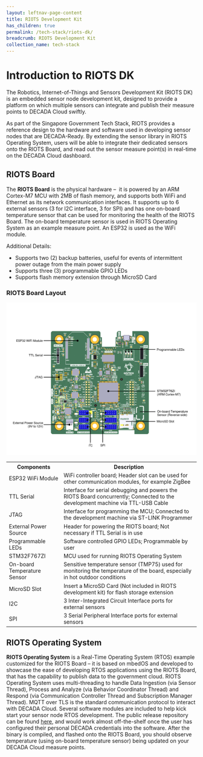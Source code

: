 ```yaml
---
layout: leftnav-page-content
title: RIOTS Development Kit
has_children: true
permalink: /tech-stack/riots-dk/
breadcrumb: RIOTS Development Kit
collection_name: tech-stack
---
```


# Introduction to RIOTS DK
The Robotics, Internet-of-Things and Sensors Development Kit (RIOTS DK) is an embedded sensor node development kit, designed to provide a platform on which multiple sensors can integrate and publish their measure points to DECADA Cloud swiftly.  

As part of the Singapore Government Tech Stack, RIOTS provides a reference design to the hardware and software used in developing sensor nodes that are DECADA-Ready. By extending the sensor library in RIOTS Operating System, users will be able to integrate their dedicated sensors onto the RIOTS Board, and read out the sensor measure point(s) in real-time on the DECADA Cloud dashboard.

## RIOTS Board
The **RIOTS Board** is the physical hardware –  it is powered by an ARM Cortex-M7 MCU with 2MB of flash memory, and supports both WiFi and Ethernet as its network communication interfaces. It supports up to 6 external sensors (3 for I2C interface, 3 for SPI) and has one on-board temperature sensor that can be used for monitoring the health of the RIOTS Board. The on-board temperature sensor is used in RIOTS Operating System as an example measure point. An ESP32 is used as the WiFi module.

Additional Details:

- Supports two (2) backup batteries, useful for events of intermittent power outage from the main power supply
- Supports three (3) programmable GPIO LEDs
- Supports flash memory extension through MicroSD Card

### RIOTS Board Layout

![RIOTS Board Layout](/images/riots-dk/intro/layout.png)

<table>
  <tr>
    <th>Components</th>
    <th>Description</th>
  </tr>
  <tr>
    <td>ESP32 WiFi Module</td>
    <td>WiFi controller board; Header slot can be used for other communication modules, for example ZigBee</td>
  </tr>
  <tr>
    <td>TTL Serial</td>
    <td>Interface for serial debugging and powers the RIOTS Board concurrently; Connected to the development machine via TTL-USB Cable</td>
  </tr>
  <tr>
    <td>JTAG</td>
    <td>Interface for programming the MCU; Connected to the development machine via ST-LINK Programmer</td>
  </tr>
  <tr>
    <td>External Power Source</td>
    <td>Header for powering the RIOTS board; Not necessary if TTL Serial is in use</td>
  </tr>
  <tr>
    <td>Programmable LEDs</td>
    <td>Software controlled GPIO LEDs; Programmable by user</td>
  </tr>
  <tr>
    <td>STM32F767ZI</td>
    <td>MCU used for running RIOTS Operating System</td>
  </tr>
  <tr>
    <td>On-board Temperature Sensor</td>
    <td>Sensitive temperature sensor (TMP75) used for monitoring the temperature of the board, especially in hot outdoor conditions</td>
  </tr>
  <tr>
    <td>MicroSD Slot</td>
    <td>Insert a MicroSD Card (Not included in RIOTS development kit) for flash storage extension</td>
  </tr>
  <tr>
    <td>I2C</td>
    <td>3 Inter-Integrated Circuit Interface ports for external sensors</td>
  </tr>
  <tr>
    <td>SPI</td>
    <td>3 Serial Peripheral Interface ports for external sensors</td>
  </tr>
</table>

## RIOTS Operating System
**RIOTS Operating System** is a Real-Time Operating System (RTOS) example customized for the RIOTS Board –  it is based on mbedOS and developed to showcase the ease of developing RTOS applications using the RIOTS Board, that has the capability to publish data to the government cloud. RIOTS Operating System uses multi-threading to handle Data Ingestion (via Sensor Thread), Process and Analyze (via Behavior Coordinator Thread) and Respond (via Communication Controller Thread and Subscription Manager Thread). MQTT over TLS is the standard communication protocol to interact with DECADA Cloud. Several software modules are included to help kick start your sensor node RTOS development. The public release repository can be found [here](insert_github_url), and would work almost off-the-shelf once the user has configured their personal DECADA credentials into the software. After the binary is compiled, and flashed onto the RIOTS Board, you should observe temperature (using on-board temperature sensor) being updated on your DECADA Cloud measure points.


